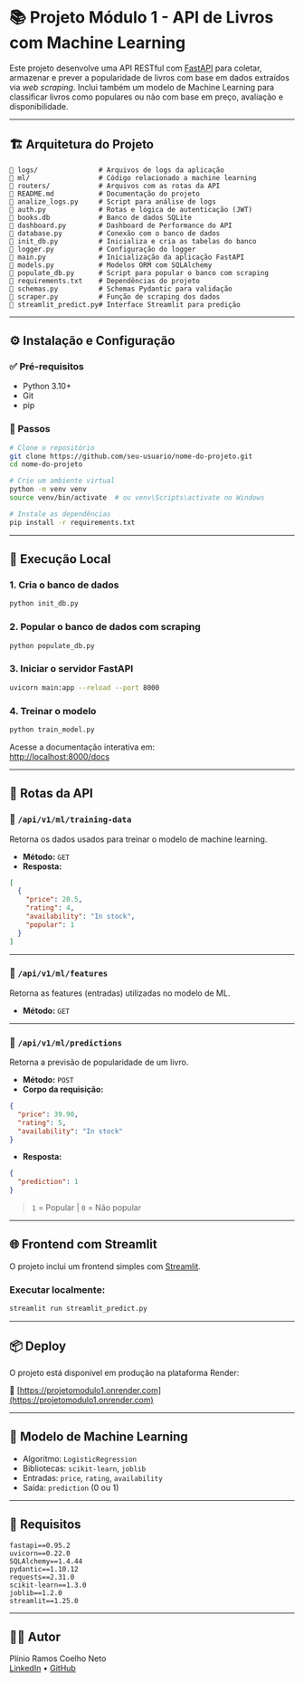 # 📚 Projeto Módulo 1 - API de Livros com Machine Learning

Este projeto desenvolve uma API RESTful com [FastAPI](https://fastapi.tiangolo.com/) para coletar, armazenar e prever a popularidade de livros com base em dados extraídos via *web scraping*. Inclui também um modelo de Machine Learning para classificar livros como populares ou não com base em preço, avaliação e disponibilidade.

---

## 🏗️ Arquitetura do Projeto

```
📁 logs/               # Arquivos de logs da aplicação
📁 ml/                 # Código relacionado a machine learning
📁 routers/            # Arquivos com as rotas da API
📄 README.md           # Documentação do projeto
📄 analize_logs.py     # Script para análise de logs
📄 auth.py             # Rotas e lógica de autenticação (JWT)
📄 books.db            # Banco de dados SQLite
📄 dashboard.py        # Dashboard de Performance do API
📄 database.py         # Conexão com o banco de dados
📄 init_db.py          # Inicializa e cria as tabelas do banco
📄 logger.py           # Configuração do logger
📄 main.py             # Inicialização da aplicação FastAPI
📄 models.py           # Modelos ORM com SQLAlchemy
📄 populate_db.py      # Script para popular o banco com scraping
📄 requirements.txt    # Dependências do projeto
📄 schemas.py          # Schemas Pydantic para validação
📄 scraper.py          # Função de scraping dos dados
📄 streamlit_predict.py# Interface Streamlit para predição

```

---

## ⚙️ Instalação e Configuração

### ✅ Pré-requisitos

- Python 3.10+
- Git
- pip

### 🔧 Passos

```bash
# Clone o repositório
git clone https://github.com/seu-usuario/nome-do-projeto.git
cd nome-do-projeto

# Crie um ambiente virtual
python -m venv venv
source venv/bin/activate  # ou venv\Scripts\activate no Windows

# Instale as dependências
pip install -r requirements.txt
```

---

## 🚀 Execução Local

### 1. Cria o banco de dados

```bash
python init_db.py
```

### 2. Popular o banco de dados com scraping

```bash
python populate_db.py
```

### 3. Iniciar o servidor FastAPI

```bash
uvicorn main:app --reload --port 8000
```

### 4. Treinar o modelo

```bash
python train_model.py
```

Acesse a documentação interativa em:  
[http://localhost:8000/docs](http://localhost:8000/docs)

---

## 📡 Rotas da API

### 📘 `/api/v1/ml/training-data`  
Retorna os dados usados para treinar o modelo de machine learning.

- **Método:** `GET`  
- **Resposta:**
```json
[
  {
    "price": 20.5,
    "rating": 4,
    "availability": "In stock",
    "popular": 1
  }
]
```

---

### 🔧 `/api/v1/ml/features`  
Retorna as features (entradas) utilizadas no modelo de ML.

- **Método:** `GET`

---

### 🤖 `/api/v1/ml/predictions`  
Retorna a previsão de popularidade de um livro.

- **Método:** `POST`  
- **Corpo da requisição:**

```json
{
  "price": 39.90,
  "rating": 5,
  "availability": "In stock"
}
```

- **Resposta:**
```json
{
  "prediction": 1
}
```
> `1` = Popular | `0` = Não popular

---

## 🌐 Frontend com Streamlit

O projeto inclui um frontend simples com [Streamlit](https://streamlit.io/).

### Executar localmente:

```bash
streamlit run streamlit_predict.py
```

---

## 📦 Deploy

O projeto está disponível em produção na plataforma Render:

🔗 [https://projetomodulo1.onrender.com](https://projetomodulo1.onrender.com)

---

## 🧠 Modelo de Machine Learning

- Algoritmo: `LogisticRegression`
- Bibliotecas: `scikit-learn`, `joblib`
- Entradas: `price`, `rating`, `availability`
- Saída: `prediction` (0 ou 1)

---

## 📁 Requisitos

```
fastapi==0.95.2
uvicorn==0.22.0
SQLAlchemy==1.4.44
pydantic==1.10.12
requests==2.31.0
scikit-learn==1.3.0
joblib==1.2.0
streamlit==1.25.0
```

---

## 👨‍💻 Autor

Plínio Ramos Coelho Neto  
[LinkedIn](https://www.linkedin.com/in/plinio-coelho-01a581177/) • [GitHub](https://github.com/pliniocoelhodata-code)
